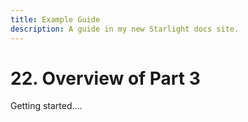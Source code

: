 ```yaml
---
title: Example Guide
description: A guide in my new Starlight docs site.
---
```


# 22. Overview of Part 3

Getting started....